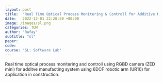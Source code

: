 ```yaml
---
layout: post
title:  "Real Time Optical Process Monitering & Controll for Additive Manufacturing"
date:   2022-12-01 22:20:59 +00:00
image: /images/sl.png
categories: TUM
author: "Rafay"
subtitle: "sl"
paper: 
code:
course: "SL: Software Lab"
---
```


Real time optical process monitering and controll using RGBD camera (ZED mini) for additve manufacting system using 6DOF robotic arm (UR10) for application in construction.